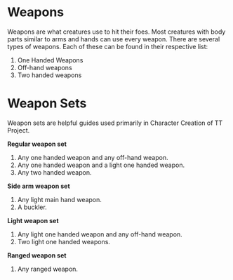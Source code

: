 # Weapons
Weapons are what creatures use to hit their foes. Most creatures with body parts similar to arms and hands can use every weapon. There are several types of weapons. Each of these can be found in their respective list:

1. One Handed Weapons
2. Off-hand weapons
3. Two handed weapons

# Weapon Sets
Weapon sets are helpful guides used primarily in Character Creation of TT Project.

**Regular weapon set**
1. Any one handed weapon and any off-hand weapon.
2. Any one handed weapon and a light one handed weapon.
3. Any two handed weapon.

**Side arm weapon set**
1. Any light main hand weapon.
2. A buckler.

**Light weapon set**
1. Any light one handed weapon and any off-hand weapon.
2. Two light one handed weapons.

**Ranged weapon set**
1. Any ranged weapon.
